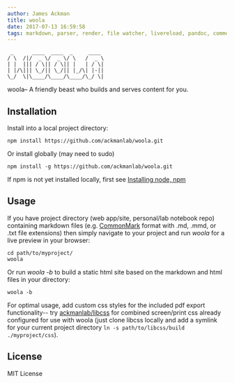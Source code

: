 ```yaml
---
author: James Ackman  
title: woola  
date: 2017-07-13 16:59:58  
tags: markdown, parser, render, file watcher, livereload, pandoc, commonmark, html, pdf, latex, citeproc, word, manuscript, lab notebook, citation, bibliography  
---
```


     _      ____  ____  _     ____ 
    / \  /|/  _ \/  _ \/ \   /  _ \
    | |  ||| / \|| / \|| |   | / \|
    | |/\||| \_/|| \_/|| |_/\| |-||
    \_/  \|\____/\____/\____/\_/ \|
                               

woola– A friendly beast who builds and serves content for you.

## Installation

Install into a local project directory:  

    npm install https://github.com/ackmanlab/woola.git

Or install globally (may need to sudo)

    npm install -g https://github.com/ackmanlab/woola.git


If npm is not yet installed locally, first see [Installing node, npm](https://docs.npmjs.com/getting-started/installing-node)

## Usage

If you have project directory (web app/site, personal/lab notebook repo) containing markdown files (e.g. [CommonMark](http://commonmark.org/) format with .md, .mmd, or .txt file extensions) then simply navigate to your project and run *woola* for a live preview in your browser:  

    cd path/to/myproject/
    woola

Or run *woola -b* to build a static html site based on the markdown and html files in your directory:  

    woola -b


<!-- 
### Note

If no local css is found in the current project directory the app will currently try to automatically access a commonly used bootstrap 3 css from maxcdn. For best usage, a combination of screen and print (pdf) styles is good. 

-->

For optimal usage, add custom css styles for the included pdf export functionality-- try [ackmanlab/libcss](https://github.com/ackmanlab/libcss) for combined screen/print css already configured for use with woola (just clone libcss locally and add a symlink for your current project directory `ln -s path/to/libcss/build ./myproject/css`).

## License

MIT License
